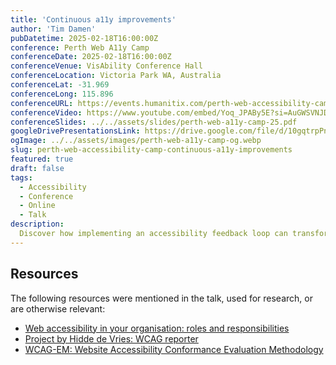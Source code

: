 ```yaml
---
title: 'Continuous a11y improvements'
author: 'Tim Damen'
pubDatetime: 2025-02-18T16:00:00Z
conference: Perth Web A11y Camp
conferenceDate: 2025-02-18T16:00:00Z
conferenceVenue: VisAbility Conference Hall
conferenceLocation: Victoria Park WA, Australia
conferenceLat: -31.969
conferenceLong: 115.896
conferenceURL: https://events.humanitix.com/perth-web-accessibility-camp-2025
conferenceVideo: https://www.youtube.com/embed/Yoq_JPABy5E?si=AuGWSVNJDCKUIywQ
conferenceSlides: ../../assets/slides/perth-web-a11y-camp-25.pdf
googleDrivePresentationsLink: https://drive.google.com/file/d/10gqtrpPnrGJIG50orACBcDakRbfAtBfV/view?usp=sharing
ogImage: ../../assets/images/perth-web-a11y-camp-og.webp
slug: perth-web-accessibility-camp-continuous-a11y-improvements
featured: true
draft: false
tags:
  - Accessibility
  - Conference
  - Online
  - Talk
description:
  Discover how implementing an accessibility feedback loop can transform your development process. Learn about continuous WCAG evaluations, rapid feedback cycles, and proactive accessibility integration that fits seamlessly within agile methodologies. We'll explore real-world implementation strategies and their impact on development teams.
---
```


## Resources
The following resources were mentioned in the talk, used for research, or are otherwise relevant:
- [Web accessibility in your organisation: roles and responsibilities](https://www.digitoegankelijk.nl/sites/default/files/2022-09/Web%20accessibility%20in%20your%20organisation.pdf)
- [Project by Hidde de Vries: WCAG reporter](https://hidde.blog/introducing-an-eleventy-starter-project-for-wcag-reports/)
- [WCAG-EM: Website Accessibility Conformance Evaluation Methodology](https://www.w3.org/WAI/test-evaluate/conformance/wcag-em/)
